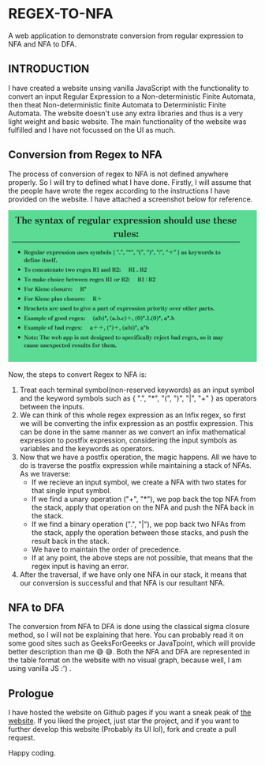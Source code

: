 # REGEX-TO-NFA
A web application to demonstrate conversion from regular expression to NFA and NFA to DFA.

## INTRODUCTION
I have created a website unsing vanilla JavaScript with the functionality to convert an input Regular Expression to a Non-deterministic Finite Automata, then theat Non-deterministic finite Automata to Deterministic Finite Automata. The website doesn't use any extra libraries and thus is a very light weight and basic website. The main functionality of the website was fulfilled and I have not focussed on the UI as much.

## Conversion from Regex to NFA
The process of conversion of regex to NFA is not defined anywhere properly. So I will try to defined what I have done. Firstly, I will assume that the people have wrote the regex according to the instructions I have provided on the website. I have attached a screenshot below for reference.

![regex-rules](https://github.com/HardySLAYS/REGEX-TO-NFA/blob/main/regex.png)

Now, the steps to convert Regex to NFA is:
1. Treat each terminal symbol(non-reserved keywords) as an input symbol and the keyword symbols such as { ".", "\*", "(", ")", "|", "+" } as operators between the inputs.
2. We can think of this whole regex expression as an Infix regex, so first we will be converting the infix expression as an postfix expression. This can be done in the same manner as we convert an infix mathematical expression to postfix expression, considering the input symbols as variables and the keywords as operators.
3. Now that we have a postfix operation, the magic happens. All we have to do is traverse the postfix expression while maintaining a stack of NFAs. As we traverse:
    * If we recieve an input symbol, we create a NFA with two states for that single input symbol. 
    * If we find a unary operation ("+", "\*"), we pop back the top NFA from the stack, apply that operation on the NFA and push the NFA back in the stack.
    * If we find a binary operation (".", "|"), we pop back two NFAs from the stack, apply the operation between those stacks, and push the result back in the stack.
    * We have to maintain the order of precedence.
    * If at any point, the above steps are not possible, that means that the regex input is having an error.
4. After the traversal, if we have only one NFA in our stack, it means that our conversion is successful and that NFA is our resultant NFA.

## NFA to DFA
The conversion from NFA to DFA is done using the classical sigma closure method, so I will not be explaining that here. You can probably read it on some good sites such as GeeksForGeeeks or JavaTpoint, which will provide better description than me 	:sweat_smile:	:sweat_smile:.
Both the NFA and DFA are represented in the table format on the website with no visual graph, because well, I am using vanilla JS :') .

## Prologue
I have hosted the website on Github pages if you want a sneak peak of [the website](https://hardyslays.github.io/REGEX-TO-NFA/). If you liked the project, just star the project, and if you want to further develop this website (Probably its UI lol), fork and create a pull request.

Happy coding.
